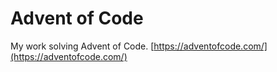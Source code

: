 # Advent of Code
My work solving Advent of Code.
[https://adventofcode.com/](https://adventofcode.com/)
